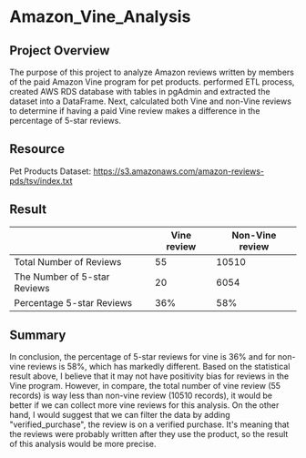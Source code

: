 # Amazon_Vine_Analysis

## Project Overview
The purpose of this project to analyze Amazon reviews written by members of the paid Amazon Vine program for pet products. performed ETL process, created AWS RDS database with tables in pgAdmin and extracted the dataset into a DataFrame. Next, calculated both Vine and non-Vine reviews to determine if having a paid Vine review makes a difference in the percentage of 5-star reviews.

## Resource

Pet Products Dataset: https://s3.amazonaws.com/amazon-reviews-pds/tsv/index.txt

## Result

| | Vine review  | Non-Vine review |
| ------------- | ------------- | ------------- |
| Total Number of Reviews | 55  | 10510  |
| The Number of 5-star Reviews | 20 | 6054 |
| Percentage 5-star Reviews | 36% | 58%  |

## Summary
In conclusion, the percentage of 5-star reviews for vine is 36% and for non-vine reviews is 58%, which has markedly different. Based on the statistical result above, I believe that it may not have positivity bias for reviews in the Vine program. However, in compare, the total number of vine review (55 records) is way less than non-vine review (10510 records), it would be better if we can collect more vine reviews for this analysis. On the other hand, I would suggest that we can filter the data by adding "verified_purchase", the review is on a verified purchase. It's meaning that the reviews were probably written after they use the product, so the result of this analysis would be more precise.
